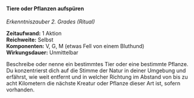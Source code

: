 #### Tiere oder Pflanzen aufspüren
<!-- markdownlint-disable link-image-reference-definitions -->
<!-- spell-checker:words added amount avoids casting concentration damage different duration emphasis ends english false formula hour halves hours kommagetrennt mechanics minutes reaction ritual same saving school somatic special spell throw true wording wotc -->
<!-- spell-checker:words animals locate plants -->
[_metadata_:spell_name]:- "Tiere oder Pflanzen aufspüren"
[_metadata_:spell_name_english]:- "Locate Animals or Plants"
[_metadata_:spell_school]:- "Erkenntniszauber"
[_metadata_:spell_level]:- "2"
[_metadata_:casting_time_amount]:- "1"
<!-- "action", "bonus action", "reaction", "minute", "minutes", "hour", "hours" -->
[_metadata_:casting_time_unit]:- "Aktion"
<!-- "true" oder "false" -->
[_metadata_:ritual]:- "true"
[_metadata_:range]:- "Selbst"
[_metadata_:target]:- "ein bestimmtes Tier oder eine bestimmte Pflanze"
<!-- "true" oder "false" -->
[_metadata_:components_verbal]:- "true"
<!-- "true" oder "false" -->
[_metadata_:components_somatic]:- "true"
<!-- "true" oder "false" -->
[_metadata_:components_material]:- "true"
[_metadata_:components_material_description]:- "etwas Fell von einem Bluthund"
<!-- "true" oder "false" -->
[_metadata_:concentration]:- "false"
[_metadata_:duration]:- "Unmittelbar"
<!-- "mechanics_same_wording_same", "mechanics_same_wording_different", "mechanics_different_wording_different" oder "added" -->
[_metadata_:compared_to_wotc_srd_5.1]:- "mechanics_same_wording_same"
<!-- "mechanics_same_wording_different", "mechanics_different_wording_different" oder "added" -->
[_metadata_:compared_to_a5e_srd]:- "???"
<!-- markdownlint-disable-next-line no-emphasis-as-heading -->
_Erkenntniszauber 2. Grades (Ritual)_

**Zeitaufwand:** 1 Aktion \
**Reichweite:** Selbst \
**Komponenten:** V, G, M (etwas Fell von einem Bluthund) \
**Wirkungsdauer:** Unmittelbar

Beschreibe oder nenne ein bestimmtes Tier oder eine bestimmte Pflanze.
Du konzentrierst dich auf die Stimme der Natur in deiner Umgebung und erfährst, wie weit entfernt und in welcher Richtung im Abstand von bis zu acht Kilometern die nächste Kreatur oder Pflanze dieser Art ist, sofern vorhanden.
